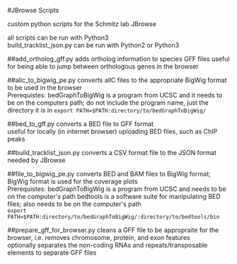 #JBrowse Scripts

custom python scripts for the Schmitz lab JBrowse

all scripts can be run with Python3  
build_tracklist_json.py can be run with Python2 or Python3

##add_ortholog_gff.py
adds ortholog information to species GFF files
useful for being able to jump between orthologous genes in the browser

##allc_to_bigwig_pe.py
converts allC files to the appropriate BigWig format to be used in the browser  
Prerequistes:
bedGraphToBigWig is a program from UCSC and it needs to be on the computers path; do not include the program name, just the directory it is in
`export PATH=$PATH:directory/to/bedGraphToBigWig/`

##bed_to_gff.py
converts a BED file to GFF format  
useful for locally (in internet browser) uploading BED files, such as ChIP peaks

##build_tracklist_json.py
converts a CSV format file to the JSON format needed by JBrowse  

##file_to_bigwig_pe.py
converts BED and BAM files to BigWig format; BigWig format is used for the coverage plots  
Prerequistes:
bedGraphToBigWig is a program from UCSC and needs to be on the computer's path
bedtools is a software suite for manipulating BED files; also needs to be on the computer's path  
`export PATH=$PATH:directory/to/bedGraphToBigWig/:directory/to/bedtools/bin`

##prepare_gff_for_browser.py
cleans a GFF file to be appropraite for the browser, i.e. removes chromosome, protein, and exon features  
optionally separates the non-coding RNAs and repeats/transposable elements to separate GFF files
